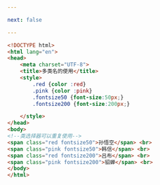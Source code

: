 ```yaml
---

next: false

---
```




<BlogInfo id="86" title="6.多类名的使用" author="白日梦想猿" pv=0 read_times=0 pre_cost_time="0分24秒" category="css学习" tag_list="['css学习']" create_time="2020.07.16 17:49:25" update_time="2020.07.16 18:01:44" />

```html
<!DOCTYPE html>
<html lang="en">
<head>
    <meta charset="UTF-8">
    <title>多类名的使用</title>
    <style>
        .red {color :red}
        .pink {color :pink}
        .fontsize50 {font-size:50px;}
        .fontsize200 {font-size:200px;}

    </style>
</head>
<body>
<!--类选择器可以重复使用-->
<span class="red fontsize50">孙悟空</span> <br>
<span class="pink fontsize50">韩信</span> <br>
<span class="red fontsize200">吕布</span> <br>
<span class="pink fontsize200">貂蝉</span> <br>
</body>
</html>
```



<ActionBox />
